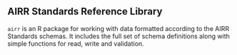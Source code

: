 AIRR Standards Reference Library
-------------------------------------------------------------------------------

`airr` is an R package for working with data formatted according to the AIRR 
Standards schemas. It includes the full set of schema definitions
along with simple functions for read, write and validation.
